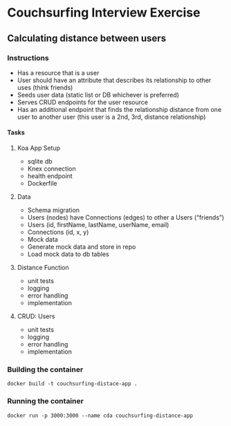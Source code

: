 # Couchsurfing Interview Exercise
## Calculating distance between users

### Instructions

* Has a resource that is a user
* User should have an attribute that describes its relationship to other uses (think friends)
* Seeds user data (static list or DB whichever is preferred)
* Serves CRUD endpoints for the user resource
* Has an additional endpoint that finds the relationship distance from one user to another user (this user is a 2nd, 3rd, distance relationship)

#### Tasks

1. Koa App Setup
    - sqlite db
    - Knex connection
    - health endpoint
    - Dockerfile

2. Data
    - Schema migration
    - Users (nodes) have Connections (edges) to other a Users (“friends”)
    - Users (id, firstName, lastName, userName, email)
    - Connections (id, x, y)
    - Mock data
    - Generate mock data and store in repo
    - Load mock data to db tables

3. Distance Function
    - unit tests
    - logging
    - error handling
    - implementation

4. CRUD: Users
    - unit tests
    - logging
    - error handling
    - implementation

### Building the container

    docker build -t couchsurfing-distace-app .

### Running the container

    docker run -p 3000:3000 --name cda couchsurfing-distance-app
